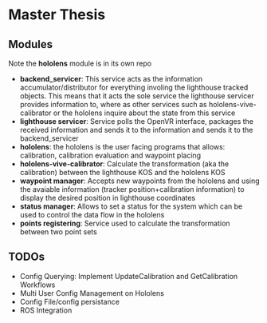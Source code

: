 # Master Thesis

## Modules

Note the **hololens** module is in its own repo

* **backend_servicer**: This service acts as the information accumulator/distributor for everything involing the lighthouse tracked objects. This means that it acts the sole service the lighthouse servicer provides information to, where as other services such as hololens-vive-calibrator or the hololens inquire about the state from this service
* **lighthouse servicer**: Service polls the OpenVR interface, packages the received information and sends it to the information and sends it to the backend_servicer
* **hololens**: the hololens is the user facing programs that allows: calibration, calibration evaluation and waypoint placing 
* **hololens-vive-calibrator**: Calculate the transformation (aka the calibration) between the lighthouse KOS and the hololens KOS
* **waypoint manager**: Accepts new waypoints from the hololens and using the avaiable information (tracker position+calibration information) to display the desired position in lighthouse coordinates
* **status manager**: Allows to set a status for the system which can be used to control the data flow in the hololens
* **points registering**: Service used to calculate the transformation between two point sets
  
## TODOs

* Config Querying: Implement UpdateCalibration and GetCalibration Workflows
* Multi User Config Management on Hololens
* Config File/config persistance 
* ROS Integration
